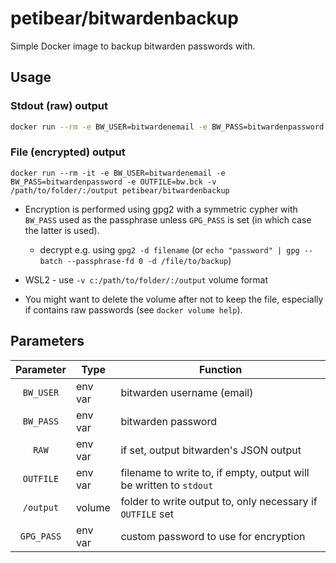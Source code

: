 # petibear/bitwardenbackup
Simple Docker image to backup bitwarden passwords with.


## Usage

### Stdout (raw) output

```bash
docker run --rm -e BW_USER=bitwardenemail -e BW_PASS=bitwardenpassword -e RAW=1 petibear/bitwardenbackup
```

### File (encrypted) output
```
docker run --rm -it -e BW_USER=bitwardenemail -e BW_PASS=bitwardenpassword -e OUTFILE=bw.bck -v /path/to/folder/:/output petibear/bitwardenbackup
```
* Encryption is performed using gpg2 with a symmetric cypher with `BW_PASS` used as the passphrase unless `GPG_PASS` is set (in which case the latter is used).
    * decrypt e.g. using `gpg2 -d filename` (or `echo "password" | gpg --batch --passphrase-fd 0 -d /file/to/backup`)
* WSL2 - use `-v c:/path/to/folder/:/output` volume format

* You might want to delete the volume after not to keep the file, especially if contains raw passwords (see `docker volume help`).



## Parameters


| Parameter | Type | Function |
| :----: | --- | --- |
| `BW_USER` | env var | bitwarden username (email) |
| `BW_PASS` | env var | bitwarden password |
| `RAW` | env var | if set, output bitwarden's JSON output|
| `OUTFILE` | env var | filename to write to, if empty, output will be written to `stdout`|
| `/output` | volume | folder to write output to, only necessary if `OUTFILE` set|
| `GPG_PASS` | env var | custom password to use for encryption |
